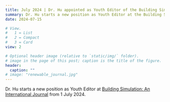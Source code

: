 ```yaml
---
title: July 2024 | Dr. Hu appointed as Youth Editor of the Building Simulation Journal.
summary: Dr. Hu starts a new position as Youth Editor at the Building Simulation Journal from 1 July 2024.
date: 2024-07-15

# View.
#   1 = List
#   2 = Compact
#   3 = Card
view: 2

# Optional header image (relative to `static/img/` folder).
# image in the page of this post; caption is the title of the figure.
header:
  caption: ""   
# image: "renewable_journal.jpg"   
---
```


Dr. Hu starts a new position as Youth Editor at [Building Simulation: An International Journal](https://link.springer.com/journal/12273) from 1 July 2024.
